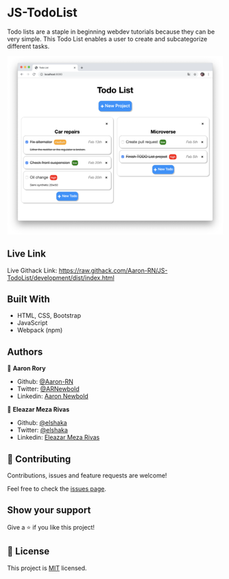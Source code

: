 # JS-TodoList
Todo lists are a staple in beginning webdev tutorials because they can be very simple. 
This Todo List enables a user to create and subcategorize different tasks.

![screenshot](./screenshot.png)

## Live Link
Live Githack Link: https://raw.githack.com/Aaron-RN/JS-TodoList/development/dist/index.html


## Built With

- HTML, CSS, Bootstrap
- JavaScript
- Webpack (npm)


## Authors

👤 **Aaron Rory**

- Github: [@Aaron-RN](https://github.com/Aaron-RN)
- Twitter: [@ARNewbold](https://twitter.com/ARNewbold)
- Linkedin: [Aaron Newbold](https://www.linkedin.com/in/aaron-newbold-1b9233187/)

👤 **Eleazar Meza Rivas**

- Github: [@elshaka](https://github.com/elshaka)
- Twitter: [@elshaka](https://twitter.com/elshaka)
- Linkedin: [Eleazar Meza Rivas](https://www.linkedin.com/in/elshaka/)

## 🤝 Contributing

Contributions, issues and feature requests are welcome!

Feel free to check the [issues page](issues/).

## Show your support

Give a ⭐️ if you like this project!

## 📝 License

This project is [MIT](lic.url) licensed.
